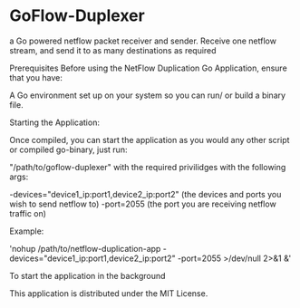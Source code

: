# GoFlow-Duplexer
a Go powered netflow packet receiver and sender. Receive one netflow stream, and send it to as many destinations as required


Prerequisites
Before using the NetFlow Duplication Go Application, ensure that you have:


A Go environment set up on your system so you can run/ or build a binary file.



Starting the Application:



Once compiled, you can start the application as you would any other script or compiled go-binary, just run:



"/path/to/goflow-duplexer" with the required privilidges with the following args:


-devices="device1_ip:port1,device2_ip:port2" (the devices and ports you wish to send netflow to) 
-port=2055 (the port you are receiving netflow traffic on)



Example:



'nohup /path/to/netflow-duplication-app -devices="device1_ip:port1,device2_ip:port2" -port=2055 >/dev/null 2>&1 &'


To start the application in the background



This application is distributed under the MIT License.
 
